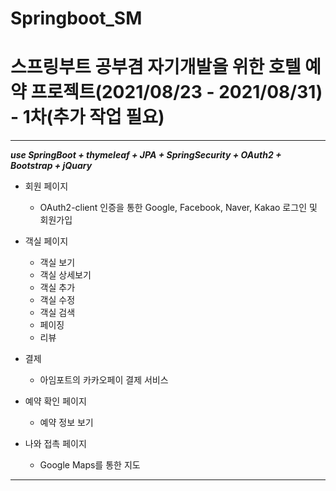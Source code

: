 # Springboot_SM
# 스프링부트 공부겸 자기개발을 위한 호텔 예약 프로젝트(2021/08/23 - 2021/08/31) - 1차(추가 작업 필요)
---
***use SpringBoot + thymeleaf + JPA + SpringSecurity + OAuth2 + Bootstrap + jQuary***

- 회원 페이지
	- OAuth2-client 인증을 통한 Google, Facebook, Naver, Kakao 로그인 및 회원가입

- 객실 페이지
	- 객실 보기
	- 객실 상세보기
	- 객실 추가
	- 객실 수정
	- 객실 검색
	- 페이징
	- 리뷰

- 결제
	- 아임포트의 카카오페이 결제 서비스
  
- 예약 확인 페이지
	- 예약 정보 보기
  
- 나와 접촉 페이지
	- Google Maps를 통한 지도
  
---
